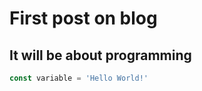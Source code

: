 # First post on blog
## It will be about programming

```javascript
const variable = 'Hello World!'
```
